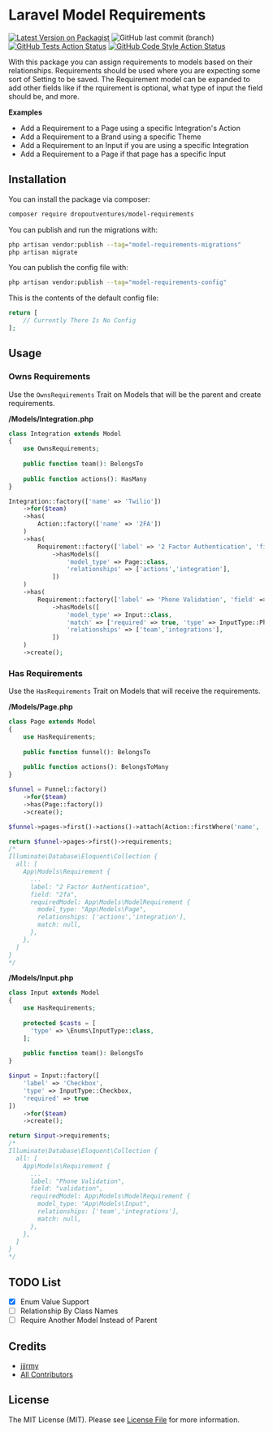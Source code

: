 
# Laravel Model Requirements

[![Latest Version on Packagist](https://img.shields.io/packagist/v/dropoutventures/model-requirements.svg?style=for-the-badge)](https://packagist.org/packages/dropoutventures/model-requirements)
![GitHub last commit (branch)](https://img.shields.io/github/last-commit/dropoutventures/model-requirements/main?style=for-the-badge)
[![GitHub Tests Action Status](https://img.shields.io/github/workflow/status/dropoutventures/model-requirements/run-tests?label=tests&style=for-the-badge)](https://github.com/dropoutventures/model-requirements/actions?query=workflow%3Arun-tests+branch%3Amain)
[![GitHub Code Style Action Status](https://img.shields.io/github/workflow/status/dropoutventures/model-requirements/Check%20&%20fix%20styling?label=code%20style&style=for-the-badge)](https://github.com/dropoutventures/model-requirements/actions?query=workflow%3A"Check+%26+fix+styling"+branch%3Amain)


With this package you can assign requirements to models based on their relationships. Requirements should be used where you are expecting some sort of Setting to be saved. The Requirement model can be expanded to add other fields like if the rquirement is optional, what type of input the field should be, and more.

**Examples**
- Add a Requirement to a Page using a specific Integration's Action
- Add a Requirement to a Brand using a specific Theme
- Add a Requirement to an Input if you are using a specific Integration
- Add a Requirement to a Page if that page has a specific Input

## Installation

You can install the package via composer:

```bash
composer require dropoutventures/model-requirements
```

You can publish and run the migrations with:

```bash
php artisan vendor:publish --tag="model-requirements-migrations"
php artisan migrate
```

You can publish the config file with:

```bash
php artisan vendor:publish --tag="model-requirements-config"
```

This is the contents of the default config file:

```php
return [
    // Currently There Is No Config
];
```
## Usage

### Owns Requirements

Use the `OwnsRequirements` Trait on Models that will be the parent and create requirements.

**/Models/Integration.php**
```php
class Integration extends Model
{
    use OwnsRequirements;
    
    public function team(): BelongsTo
    
    public function actions(): HasMany
}
```

```php
Integration::factory(['name' => 'Twilio'])
    ->for($team)
    ->has(
        Action::factory(['name' => '2FA'])
    )
    ->has(
        Requirement::factory(['label' => '2 Factor Authentication', 'field' => '2fa'])
            ->hasModels([
                'model_type' => Page::class,
                'relationships' => ['actions','integration'],
            ])
    )
    ->has(
        Requirement::factory(['label' => 'Phone Validation', 'field' => 'validation'])
            ->hasModels([
                'model_type' => Input::class,
                'match' => ['required' => true, 'type' => InputType::Phone],
                'relationships' => ['team','integrations'],
            ])
    )
    ->create();
```

### Has Requirements

Use the `HasRequirements` Trait on Models that will receive the requirements.

**/Models/Page.php**
```php
class Page extends Model
{
    use HasRequirements;
    
    public function funnel(): BelongsTo
    
    public function actions(): BelongsToMany
}
```

```php
$funnel = Funnel::factory()
    ->for($team)
    ->has(Page::factory())
    ->create();

$funnel->pages->first()->actions()->attach(Action::firstWhere('name', '2FA'));

return $funnel->pages->first()->requirements;
/*
Illuminate\Database\Eloquent\Collection {
  all: [
    App\Models\Requirement {
      ...
      label: "2 Factor Authentication",
      field: "2fa",
      requiredModel: App\Models\ModelRequirement {
        model_type: "App\Models\Page",
        relationships: ['actions','integration'],
        match: null,
      },
    },
  ]
}
*/
```

**/Models/Input.php**
```php
class Input extends Model
{
    use HasRequirements;
    
    protected $casts = [
      'type' => \Enums\InputType::class,
    ];
    
    public function team(): BelongsTo
}
```

```php
$input = Input::factory([
    'label' => 'Checkbox',
    'type' => InputType::Checkbox,
    'required' => true
])
    ->for($team)
    ->create();

return $input->requirements;
/*
Illuminate\Database\Eloquent\Collection {
  all: [
    App\Models\Requirement {
      ...
      label: "Phone Validation",
      field: "validation",
      requiredModel: App\Models\ModelRequirement {
        model_type: "App\Models\Input",
        relationships: ['team','integrations'],
        match: null,
      },
    },
  ]
}
*/
```

## TODO List
- [x] Enum Value Support
- [ ] Relationship By Class Names
- [ ] Require Another Model Instead of Parent

## Credits

- [jjjrmy](https://github.com/jjjrmy)
- [All Contributors](../../contributors)

## License

The MIT License (MIT). Please see [License File](LICENSE.md) for more information.
